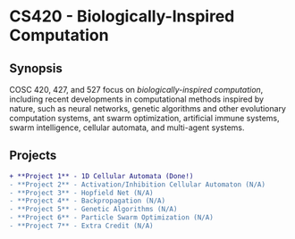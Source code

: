 # CS420 - Biologically-Inspired Computation

## Synopsis
COSC 420, 427, and 527 focus on *biologically-inspired computation*, including recent developments in computational methods inspired by nature, such as neural networks, genetic algorithms and other evolutionary computation systems, ant swarm optimization, artificial immune systems, swarm intelligence, cellular automata, and multi-agent systems.

## Projects
```diff
+ **Project 1** - 1D Cellular Automata (Done!)
- **Project 2** - Activation/Inhibition Cellular Automaton (N/A)
- **Project 3** - Hopfield Net (N/A)
- **Project 4** - Backpropagation (N/A)
- **Project 5** - Genetic Algorithms (N/A)
- **Project 6** - Particle Swarm Optimization (N/A)
- **Project 7** - Extra Credit (N/A)
```
